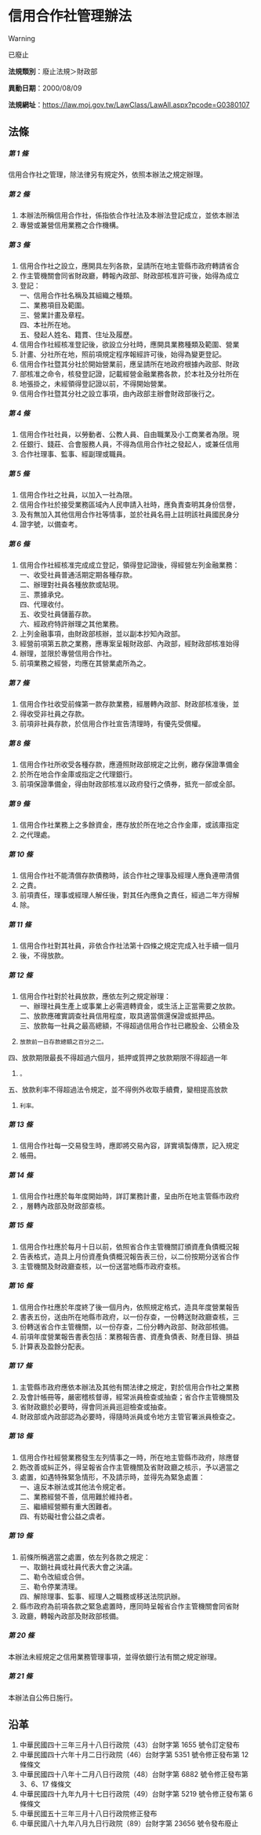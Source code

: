 # 信用合作社管理辦法


> [!WARNING]
> 已廢止


**法規類別**：廢止法規＞財政部

**異動日期**：2000/08/09  

**法規網址**：https://law.moj.gov.tw/LawClass/LawAll.aspx?pcode=G0380107



## 法條
##### 第 1 條
信用合作社之管理，除法律另有規定外，依照本辦法之規定辦理。

##### 第 2 條
1. 本辦法所稱信用合作社，係指依合作社法及本辦法登記成立，並依本辦法
1. 專營或兼營信用業務之合作機構。

##### 第 3 條
1. 信用合作社之設立，應開具左列各款，呈請所在地主管縣市政府轉請省合
1. 作主管機關會同省財政廳，轉報內政部、財政部核准許可後，始得為成立
1. 登記：  
一、信用合作社名稱及其組織之種類。  
二、業務項目及範圍。  
三、營業計畫及章程。  
四、本社所在地。  
五、發起人姓名、籍貫、住址及履歷。
1. 信用合作社經核准登記後，欲設立分社時，應開具業務種類及範圍、營業
1. 計畫、分社所在地，照前項規定程序報經許可後，始得為變更登記。
1. 信用合作社暨其分社於開始營業前，應呈請所在地政府根據內政部、財政
1. 部核准之命令，核發登記證，記載經營金融業務各款，於本社及分社所在
1. 地張掛之，未經領得登記證以前，不得開始營業。
1. 信用合作社暨其分社之設立事項，由內政部主辦會財政部後行之。

##### 第 4 條
1. 信用合作社社員，以勞動者、公教人員、自由職業及小工商業者為限。現
1. 任銀行、錢莊、合會服務人員，不得為信用合作社之發起人，或兼任信用
1. 合作社理事、監事、經副理或職員。

##### 第 5 條
1. 信用合作社之社員，以加入一社為限。
1. 信用合作社於接受業務區域內人民申請入社時，應負責查明其身份信譽，
1. 及有無加入其他信用合作社等情事，並於社員名冊上註明該社員國民身分
1. 證字號，以備查考。

##### 第 6 條
1. 信用合作社經核准完成成立登記，領得登記證後，得經營左列金融業務：  
一、收受社員普通活期定期各種存款。  
二、辦理對社員各種放款或貼現。  
三、票據承兌。  
四、代理收付。  
五、收受社員儲蓄存款。  
六、經政府特許辦理之其他業務。
1. 上列金融事項，由財政部核辦，並以副本抄知內政部。
1. 經營前項第五款之業務，應專案呈報財政部、內政部，經財政部核准始得
1. 辦理，並限於專營信用合作社。
1. 前項業務之經營，均應在其營業處所為之。

##### 第 7 條
1. 信用合作社收受前條第一款存款業務，經層轉內政部、財政部核准後，並
1. 得收受非社員之存款。
1. 前項非社員存款，於信用合作社宣告清理時，有優先受償權。

##### 第 8 條
1. 信用合作社所收受各種存款，應遵照財政部規定之比例，繳存保證準備金
1. 於所在地合作金庫或指定之代理銀行。
1. 前項保證準備金，得由財政部核准以政府發行之債券，抵充一部或全部。

##### 第 9 條
1. 信用合作社業務上之多餘資金，應存放於所在地之合作金庫，或該庫指定
1. 之代理處。

##### 第 10 條
1. 信用合作社不能清償存款債務時，該合作社之理事及經理人應負連帶清償
1. 之責。
1. 前項責任，理事或經理人解任後，對其任內應負之責任，經過二年方得解
1. 除。

##### 第 11 條
1. 信用合作社對其社員，非依合作社法第十四條之規定完成入社手續一個月
1. 後，不得放款。

##### 第 12 條
1. 信用合作社對於社員放款，應依左列之規定辦理：  
一、辦理社員生產上或事業上必需週轉資金，或生活上正當需要之放款。  
二、放款應確實調查社員信用程度，取具適當償還保證或抵押品。  
三、放款每一社員之最高總額，不得超過信用合作社已繳股金、公積金及
1.     放款前一日存款總額之百分之二。  
四、放款期限最長不得超過六個月，抵押或質押之放款期限不得超過一年
1.     。  
五、放款利率不得超過法令規定，並不得例外收取手續費，變相提高放款
1.     利率。

##### 第 13 條
1. 信用合作社每一交易發生時，應即將交易內容，詳實填製傳票，記入規定
1. 帳冊。

##### 第 14 條
1. 信用合作社應於每年度開始時，詳訂業務計畫，呈由所在地主管縣市政府
1. ，層轉內政部及財政部查核。

##### 第 15 條
1. 信用合作社應於每月十日以前，依照省合作主管機關訂頒資產負債概況報
1. 告表格式，造具上月份資產負債概況報告表三份，以二份按期分送省合作
1. 主管機關及財政廳查核，以一份送當地縣市政府查核。

##### 第 16 條
1. 信用合作社應於年度終了後一個月內，依照規定格式，造具年度營業報告
1. 書表五份，送由所在地縣市政府，以一份存查，一份轉送財政廳查核，三
1. 份轉送省合作主管機關，以一份存查，二份分轉內政部、財政部核備。
1. 前項年度營業報告書表包括：業務報告書、資產負債表、財產目錄、損益
1. 計算表及盈餘分配表。

##### 第 17 條
1. 主管縣市政府應依本辦法及其他有關法律之規定，對於信用合作社之業務
1. 及會計帳冊等，嚴密稽核督導，經常派員檢查或抽查；省合作主管機關及
1. 省財政廳於必要時，得會同派員巡迴檢查或抽查。
1. 財政部或內政部認為必要時，得隨時派員或令地方主管官署派員檢查之。

##### 第 18 條
1. 信用合作社經營業務發生左列情事之一時，所在地主管縣市政府，除應督
1. 飭改善或糾正外，得呈報省合作主管機關及省財政廳之核示，予以適當之
1. 處置，如遇特殊緊急情形，不及請示時，並得先為緊急處置：  
一、違反本辦法或其他法令規定者。  
二、業務經營不善，信用難於維持者。  
三、繼續經營顯有重大困難者。  
四、有妨礙社會公益之虞者。

##### 第 19 條
1. 前條所稱適當之處置，依左列各款之規定：  
一、取銷社員或社員代表大會之決議。  
二、勒令改組或合併。  
三、勒令停業清理。  
四、解除理事、監事、經理人之職務或移送法院訊辦。
1. 縣市政府為前項各款之緊急處置時，應同時呈報省合作主管機關會同省財
1. 政廳，轉報內政部及財政部核備。

##### 第 20 條
本辦法未經規定之信用業務管理事項，並得依銀行法有關之規定辦理。

##### 第 21 條
本辦法自公佈日施行。

## 沿革
1. 中華民國四十三年三月十八日行政院（43）台財字第 1655 號令訂定發布
1. 中華民國四十六年十月二日行政院（46）台財字第 5351 號令修正發布第 12 條條文
1. 中華民國四十八年十二月八日行政院（48）台財字第 6882 號令修正發布第 3、6、17 條條文
1. 中華民國四十九年九月十七日行政院（49）台財字第 5219 號令修正發布第 6  條條文
1. 中華民國五十三年三月十八日行政院修正發布
1. 中華民國八十九年八月九日行政院（89）台財字第 23656  號令發布廢止
